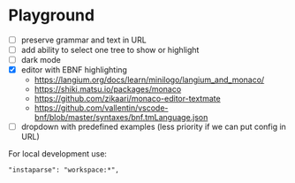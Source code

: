 # Playground

- [ ] preserve grammar and text in URL
- [ ] add ability to select one tree to show or highlight
- [ ] dark mode
- [x] editor with EBNF highlighting
  - https://langium.org/docs/learn/minilogo/langium_and_monaco/
  - https://shiki.matsu.io/packages/monaco
  - https://github.com/zikaari/monaco-editor-textmate
  - https://github.com/vallentin/vscode-bnf/blob/master/syntaxes/bnf.tmLanguage.json
- [ ] dropdown with predefined examples (less priority if we can put config in URL)

For local development use:

```
"instaparse": "workspace:*",
```
